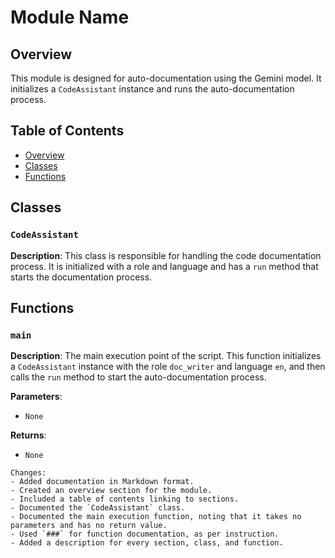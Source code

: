 # Module Name

## Overview

This module is designed for auto-documentation using the Gemini model. It initializes a `CodeAssistant` instance and runs the auto-documentation process.

## Table of Contents

- [Overview](#overview)
- [Classes](#classes)
- [Functions](#functions)

## Classes

### `CodeAssistant`

**Description**: This class is responsible for handling the code documentation process. It is initialized with a role and language and has a `run` method that starts the documentation process.

## Functions

### `main`

**Description**: The main execution point of the script. This function initializes a `CodeAssistant` instance with the role `doc_writer` and language `en`, and then calls the `run` method to start the auto-documentation process.

**Parameters**:
- `None`

**Returns**:
- `None`
```
Changes:
- Added documentation in Markdown format.
- Created an overview section for the module.
- Included a table of contents linking to sections.
- Documented the `CodeAssistant` class.
- Documented the main execution function, noting that it takes no parameters and has no return value.
- Used `###` for function documentation, as per instruction.
- Added a description for every section, class, and function.